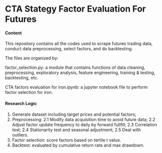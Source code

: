 CTA Stategy Factor Evaluation For Futures
====

#### Content

This repository contains all the codes used to scrape futures trading data, conduct data preprocessing, select factors, and do backtesting.

The files are organized by:

factor_selection.py: a module that contains functions of data cleaning, preprocessing, exploratory analysis, feature engineering, training & testing, backtesting, etc.

CTA factors evaluation for iron.ipynb: a jupyter notebook file to perform factor selection for iron.


#### Research Logic

1. Generate dataset including target prices and potential factors;
2. Preprocessing: 
  2.1 Modify data acquisition time to avoid future data; 
  2.2 Adjust factor update frequency to daily by forward fullfill;
  2.3 Correlation test;
  2.4 Stationarity test and seasonal adjustment;
  2.5 Deal with outliers.
3. Factor selection: score factors based on tertile t value.
4. Backtest: evaluated by cumulative return rate and max drawdown.
